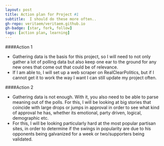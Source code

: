 ```yaml
---
layout: post
title: Action plan for Project #1
subtitle:  I should do these more often..
gh-repo: veritaem/veritaem.github.io
gh-badge: [star, fork, follow]
tags: [action plan, learning]
---
```


####Action 1

 - Gathering data is the basis for this project, so I will need to not only gather a lot of polling data but also keep one ear to the ground for any new ones that come out that could be of relevance.  
 - If I am able to, I will set up a web scraper on RealClearPolitics, but if I cannot get it to work the way I want I can still update my project often.

####Action 2

 - Gathering data is not enough.  With it, you also need to be able to parse meaning out of the polls.  For this, I will be looking at big stories that coincide with large drops or jumps in approval in order to see what kind of approval he has, whether its emotional, party driven, logical, demographic etc. 
 - For this, I will be looking particularly hard at the most popular partisan sites, in order to determine if the swings in popularity are due to his opponents being galvanized for a week or two/supporters being validated.
